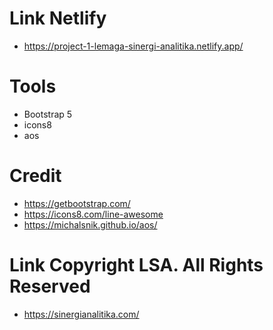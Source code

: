 # Link Netlify
- https://project-1-lemaga-sinergi-analitika.netlify.app/
# Tools
- Bootstrap 5 
- icons8
- aos

# Credit
- https://getbootstrap.com/
- https://icons8.com/line-awesome
- https://michalsnik.github.io/aos/

# Link Copyright LSA. All Rights Reserved
- https://sinergianalitika.com/
